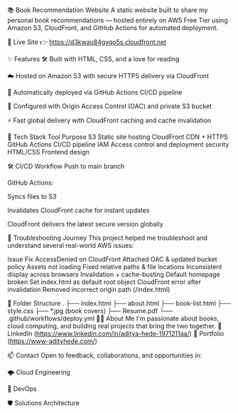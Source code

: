 📚 Book Recommendation Website
A static website built to share my personal book recommendations — hosted entirely on AWS Free Tier using Amazon S3, CloudFront, and GitHub Actions for automated deployment.

🔗 Live Site
👉 https://d3kwau84gyqo5s.cloudfront.net

✨ Features
🛠 Built with HTML, CSS, and a love for reading

☁️ Hosted on Amazon S3 with secure HTTPS delivery via CloudFront

🔁 Automatically deployed via GitHub Actions CI/CD pipeline

🔐 Configured with Origin Access Control (OAC) and private S3 bucket

⚡ Fast global delivery with CloudFront caching and cache invalidation

🚀 Tech Stack
Tool	Purpose
S3	Static site hosting
CloudFront	CDN + HTTPS
GitHub Actions	CI/CD pipeline
IAM	Access control and deployment security
HTML/CSS	Frontend design

🛠️ CI/CD Workflow
Push to main branch

GitHub Actions:

Syncs files to S3

Invalidates CloudFront cache for instant updates

CloudFront delivers the latest secure version globally

🧩 Troubleshooting Journey
This project helped me troubleshoot and understand several real-world AWS issues:

Issue	Fix
AccessDenied on CloudFront	Attached OAC & updated bucket policy
Assets not loading	Fixed relative paths & file locations
Inconsistent display across browsers	Invalidation + cache-busting
Default homepage broken	Set index.html as default root object
CloudFront error after invalidation	Removed incorrect origin path (/index.html)


📂 Folder Structure
.
├── index.html
├── about.html
├── book-list.html
├── style.css
├── *.jpg (book covers)
├── Resume.pdf
└── .github/workflows/deploy.yml
🙋‍♂️ About Me
I'm passionate about books, cloud computing, and building real projects that bring the two together.
📌 LinkedIn (https://www.linkedin.com/in/aditya-hede-1971211aa/)
📁 Portfolio (https://www-adityhede.com/)

📫 Contact
Open to feedback, collaborations, and opportunities in:

🌩 Cloud Engineering

🔧 DevOps

🛡️ Solutions Architecture
